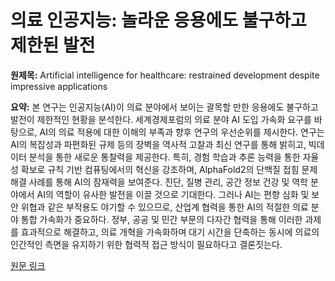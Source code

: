 # 의료 인공지능: 놀라운 응용에도 불구하고 제한된 발전

**원제목:** Artificial intelligence for healthcare: restrained development despite impressive applications

**요약:** 본 연구는 인공지능(AI)이 의료 분야에서 보이는 괄목할 만한 응용에도 불구하고 발전이 제한적인 현황을 분석한다.  세계경제포럼의 의료 분야 AI 도입 가속화 요구를 바탕으로, AI의 의료 적용에 대한 이해의 부족과 향후 연구의 우선순위를 제시한다.  연구는 AI의 복잡성과 파편화된 규제 등의 장벽을 역사적 고찰과 최신 연구를 통해 밝히고, 빅데이터 분석을 통한 새로운 통찰력을 제공한다.  특히, 경험 학습과 추론 능력을 통한 자율성 확보로 규칙 기반 컴퓨팅에서의 혁신을 강조하며, AlphaFold2의 단백질 접힘 문제 해결 사례를 통해 AI의 잠재력을 보여준다.  진단, 질병 관리, 공간 정보 건강 및 역학 분야에서 AI의 역할이 유사한 발전을 이끌 것으로 기대한다.  그러나 AI는 편향 심화 및 보안 위협과 같은 부작용도 야기할 수 있으므로, 산업계 협력을 통한 AI의 적절한 의료 분야 통합 가속화가 중요하다.  정부, 공공 및 민간 부문의 다자간 협력을 통해 이러한 과제를 효과적으로 해결하고, 의료 개혁을 가속화하며 대기 시간을 단축하는 동시에 의료의 인간적인 측면을 유지하기 위한 협력적 접근 방식이 필요하다고 결론짓는다.

[원문 링크](https://idpjournal.biomedcentral.com/articles/10.1186/s40249-025-01339-z)
